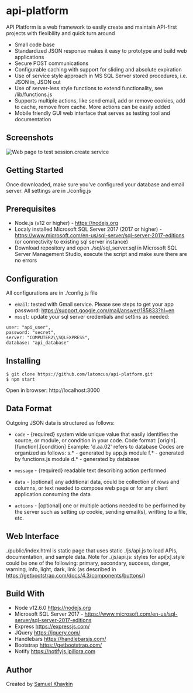 # api-platform
API Platform is a web framework to easily create and maintain API-first projects with flexibility and quick turn around
* Small code base
* Standardized JSON response makes it easy to prototype and build web applications
* Secure POST communications
* Configurable caching with support for sliding and absolute expiration
* Use of service style approach in MS SQL Server stored procedures, i.e. JSON in, JSON out
* Use of server-less style functions to extend functionality, see /lib/functions.js
* Supports multiple actions, like send email, add or remove cookies, add to cache, remove from cache. More actions can be easily added
* Mobile friendly GUI web interface that serves as testing tool and documentation

## Screenshots
<img src="http://.png" title="Web page to test session.create service">

## Getting Started
Once downloaded, make sure you've configured your database and email server. All settings are in ./config.js

## Prerequisites
* Node.js (v12 or higher) - https://nodejs.org
* Localy installed Microsoft SQL Server 2017 (2017 or higher) - https://www.microsoft.com/en-us/sql-server/sql-server-2017-editions
(or connectivity to existing sql server instance)
* Download repository and open ./sql/sql_server.sql in Microsoft SQL Server Management Studio, execute the script and make sure there are no errors

## Configuration
All configurations are in ./config.js file
 * `email`: tested with Gmail service. Please see steps to get your app password: https://support.google.com/mail/answer/185833?hl=en
 * `mssql`: update your sql server credentials and settins as needed:

```
user: "api_user",
password: "secret",
server: "COMPUTER2\\SQLEXPRESS",
database: "api_database"
```

## Installing
    $ git clone https://github.com/latomcus/api-platform.git
    $ npm start
Open in browser: http://localhost:3000

## Data Format
Outgoing JSON data is structured as follows:
 * `code` - {required} system wide unique value that easily identifies the source, or module, or condition in your code.
Code format: [origin].[function].[condition]
Example: 'd.aa.02' refers to database
Codes are organized as follows:
s.* - generated by app.js module
f.* - generated by functions.js module
d.* - generated by database

 * `message` - {required} readable text describing action performed
 * `data` - [optional] any additional data, could be collection of rows and columns, or text needed to compose web page or for any client application consuming the data
 * `actions` - [optional] one or multiple actions needed to be performed by the server such as setting up cookie, sending email(s), writting to a file, etc.

## Web Interface
./public/index.html is static page that uses static ./js/api.js to load APIs, documentation, and sample data.
Note for ./js/api.js: styles for api[x].style could be one of the following: primary, secondary, success, danger, warning, info, light, dark, link (as described in https://getbootstrap.com/docs/4.3/components/buttons/)

## Build With
* Node v12.6.0 https://nodejs.org
* Microsoft SQL Server 2017 - https://www.microsoft.com/en-us/sql-server/sql-server-2017-editions
* Express https://expressjs.com/
* JQuery https://jquery.com/
* Handlebars https://handlebarsjs.com/
* Bootstrap https://getbootstrap.com/
* Notify https://notifyjs.jpillora.com

## Author
Created by [Samuel Khaykin](mailto:latomcus@gmail.com)
